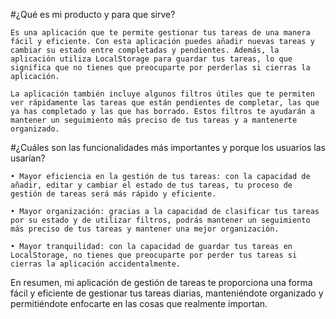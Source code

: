 #¿Qué es mi producto y para que sirve?

    Es una aplicación que te permite gestionar tus tareas de una manera fácil y eficiente. Con esta aplicación puedes añadir nuevas tareas y cambiar su estado entre completadas y pendientes. Además, la aplicación utiliza LocalStorage para guardar tus tareas, lo que significa que no tienes que preocuparte por perderlas si cierras la aplicación.

    La aplicación también incluye algunos filtros útiles que te permiten ver rápidamente las tareas que están pendientes de completar, las que ya has completado y las que has borrado. Estos filtros te ayudarán a mantener un seguimiento más preciso de tus tareas y a mantenerte organizado.

#¿Cuáles son las funcionalidades más importantes y porque los usuarios las usarían?

    • Mayor eficiencia en la gestión de tus tareas: con la capacidad de añadir, editar y cambiar el estado de tus tareas, tu proceso de gestión de tareas será más rápido y eficiente.

    • Mayor organización: gracias a la capacidad de clasificar tus tareas por su estado y de utilizar filtros, podrás mantener un seguimiento más preciso de tus tareas y mantener una mejor organización.

    • Mayor tranquilidad: con la capacidad de guardar tus tareas en LocalStorage, no tienes que preocuparte por perder tus tareas si cierras la aplicación accidentalmente.

En resumen, mi aplicación de gestión de tareas te proporciona una forma fácil y eficiente de gestionar tus tareas diarias, manteniéndote organizado y permitiéndote enfocarte en las cosas que realmente importan.
